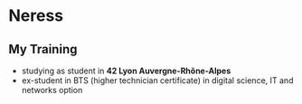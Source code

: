# Neress
<!---
<p align="center">
  <img src="https://github.com/Neress-dono/pictures/blob/cff49dd079dd515db3a8cc7d370258ec0c40e275/Miyamura.Izumi.full.3371268.png">
  <br>profile picture
</p>
--->
## My Training

* studying as student in **42 Lyon Auvergne-Rhône-Alpes**
* ex-student in BTS (higher technician certificate) in digital science, IT and networks option


<!--
**Neress-dono/Neress-dono** is a ✨ _special_ ✨ repository because its `README.md` (this file) appears on your GitHub profile.

Here are some ideas to get you started:

- 🔭 I’m currently working on ...
- 🌱 I’m currently learning ...
- 👯 I’m looking to collaborate on ...
- 🤔 I’m looking for help with ...
- 💬 Ask me about ...
- 📫 How to reach me: ...
- 😄 Pronouns: ...
- ⚡ Fun fact: ...
-->
